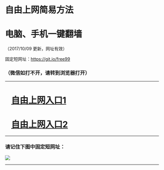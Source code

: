 ﻿# 自由上网简易方法

# 电脑、手机一键翻墙

（2017/10/09 更新，网址有效）

固定短网址：https://git.io/free99

### （微信如打不开，请转到浏览器打开）


***





# &nbsp;&nbsp; <a href="http://ft1215723012.fwq-tz-1001.info/fwqtz01.html?t=100900117423 " target="_blank">自由上网入口1</a>
# &nbsp;&nbsp; <a href="http://ft1517319137.fwq-tz-1002.info/fwqtz02.html?t=100900123837 " target="_blank">自由上网入口2</a>
***

### 请记住下图中固定短网址：

<img src="https://s3-us-west-2.amazonaws.com/fwq-1001/yjfq-20170905okok.png" /> 


***

